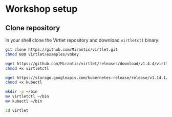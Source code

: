 # Workshop setup
## Clone repository

In your shell clone the Virtlet repository and download `virtletctl` binary:

```bash
git clone https://github.com/Mirantis/virtlet.git 
chmod 600 virtlet/examples/vmkey

wget https://github.com/Mirantis/virtlet/releases/download/v1.4.4/virtletctl
chmod +x virtletctl

wget https://storage.googleapis.com/kubernetes-release/release/v1.14.1/bin/linux/amd64/kubectl
chmod +x kubectl

mkdir -p ~/bin
mv virtletctl ~/bin
mv kubectl ~/bin

cd virtlet
```
